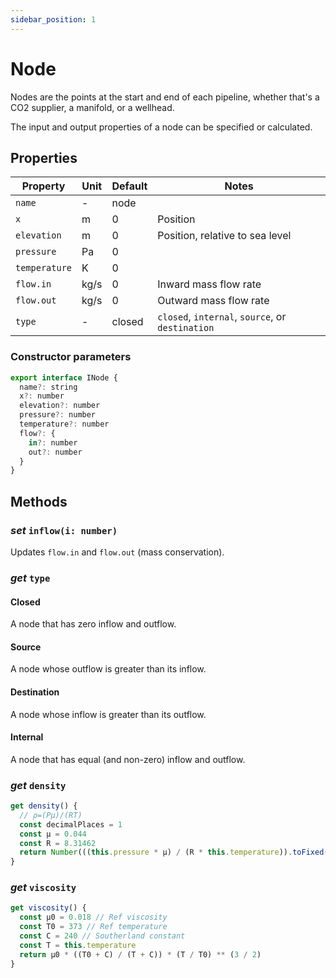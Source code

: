 ```yaml
---
sidebar_position: 1
---
```


# Node

Nodes are the points at the start and end of each pipeline, whether that's a CO2 supplier, a manifold, or a wellhead.

The input and output properties of a node can be specified or calculated.

## Properties

| Property      | Unit | Default | Notes                                            |
| ------------- | ---- | ------- | ------------------------------------------------ |
| `name`        | -    | node    |                                                  |
| `x`           | m    | 0       | Position                                         |
| `elevation`   | m    | 0       | Position, relative to sea level                  |
| `pressure`    | Pa   | 0       |                                                  |
| `temperature` | K    | 0       |                                                  |
| `flow.in`     | kg/s | 0       | Inward mass flow rate                            |
| `flow.out`    | kg/s | 0       | Outward mass flow rate                           |
| `type`        | -    | closed  | `closed`, `internal`, `source`, or `destination` |

### Constructor parameters

```js
export interface INode {
  name?: string
  x?: number
  elevation?: number
  pressure?: number
  temperature?: number
  flow?: {
    in?: number
    out?: number
  }
}
```

## Methods

### _set_ `inflow(i: number)`

Updates `flow.in` and `flow.out` (mass conservation).

### _get_ `type`

#### Closed

A node that has zero inflow and outflow.

#### Source

A node whose outflow is greater than its inflow.

#### Destination

A node whose inflow is greater than its outflow.

#### Internal

A node that has equal (and non-zero) inflow and outflow.

### _get_ `density`

```js
get density() {
  // ρ=(Pμ)/(RT)
  const decimalPlaces = 1
  const μ = 0.044
  const R = 8.31462
  return Number(((this.pressure * μ) / (R * this.temperature)).toFixed(decimalPlaces))
}
```

### _get_ `viscosity`

```js
get viscosity() {
  const μ0 = 0.018 // Ref viscosity
  const T0 = 373 // Ref temperature
  const C = 240 // Southerland constant
  const T = this.temperature
  return μ0 * ((T0 + C) / (T + C)) * (T / T0) ** (3 / 2)
}
```
